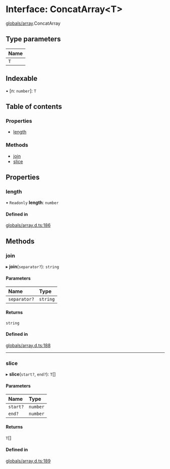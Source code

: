 # Interface: ConcatArray<T\>

[globals/array](../modules/globals_array.md).ConcatArray

## Type parameters

| Name |
| :------ |
| `T` |

## Indexable

▪ [n: `number`]: `T`

## Table of contents

### Properties

- [length](globals_array.ConcatArray.md#length)

### Methods

- [join](globals_array.ConcatArray.md#join)
- [slice](globals_array.ConcatArray.md#slice)

## Properties

### length

• `Readonly` **length**: `number`

#### Defined in

[globals/array.d.ts:186](https://github.com/luucyadmin/luucy-types/blob/5fee54b/globals/array.d.ts#L186)

## Methods

### join

▸ **join**(`separator?`): `string`

#### Parameters

| Name | Type |
| :------ | :------ |
| `separator?` | `string` |

#### Returns

`string`

#### Defined in

[globals/array.d.ts:188](https://github.com/luucyadmin/luucy-types/blob/5fee54b/globals/array.d.ts#L188)

___

### slice

▸ **slice**(`start?`, `end?`): `T`[]

#### Parameters

| Name | Type |
| :------ | :------ |
| `start?` | `number` |
| `end?` | `number` |

#### Returns

`T`[]

#### Defined in

[globals/array.d.ts:189](https://github.com/luucyadmin/luucy-types/blob/5fee54b/globals/array.d.ts#L189)
